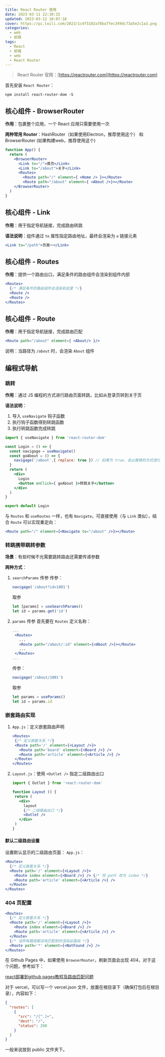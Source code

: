 ```yaml
---
title: React Router 使用
date: 2023-03-11 22:30:15
updated: 2023-03-12 10:07:18
cover: https://pi.loili.com/2023/1c4f5102a78ba7fec349dc73a5e2c1a3.png
categories:
  - web
  - 前端
tags:
  - React
  - 前端
  - web
  - React Router
---
```


> React Router 官网：[https://reactrouter.com](https://reactrouter.com)

首先安装 `React Router`：

```shell
npm install react-router-dom -S
```

## 核心组件 - BrowserRouter

**作用**：包裹整个应用，一个 React 应用只需要使用一次

**两种常用 Router**：HashRouter（如果使用Electron，推荐使用这个） 和 BrowserRouter (如果构建web，推荐使用这个)

```jsx
function App() {
  return (
    <BrowserRouter>
      <Link to="/">首页</Link>
      <Link to="/about">关于</Link>
      <Routes>
        <Route path="/" element={ <Home /> }></Route>
        <Route path="/about" element={ <About />}></Route>
    </BrowserRouter>
  )
}
```

## 核心组件 - Link

**作用**：用于指定导航链接，完成路由转跳

**语法说明**：组件通过 `to` 属性指定路由地址，最终会渲染为 `a` 链接元素

```jsx
<Link to="/path">页面一</Link>
```

## 核心组件 - Routes

**作用**：提供一个路由出口，满足条件的路由组件会渲染到组件内部

```jsx
<Routes>
  {/* 满足条件的路由组件会渲染到这里 */}
  <Route />
  <Route />
</Routes>
```

## 核心组件 - Route

**作用**：用于指定导航链接，完成路由匹配

```jsx
<Route path="/about" element={ <About/> }/>
```

说明：当路径为 `/about` 时，会渲染 `About` 组件

## 编程式导航

### 跳转

**作用**：通过 JS 编程的方式进行路由页面转跳，比如从登录页转到关于页

**语法说明**：

1. 导入 `useNavigate` 钩子函数
2. 执行钩子函数得到转跳函数
3. 执行转跳函数完成转跳

```jsx
import { useNavigate } from 'react-router-dom'

const Login = () => {
  const navigage = useNavigate()
  const goAbout = () => {
    navigage('/about',{ replace: true }) // 如果为 true，会以替换的方式进行跳转（无法返回上一页），而不是叠加。
  }
  return (
    <div>
      Login
      <button onClick={ goAbout }>转跳关于</button>
    </div>
  )
}

export default Login
```

与 `Routes` 和 `useRoutes` 一样，也有 `Navigate`，可直接使用（与 `Link` 类似），结合 `Route` 可以实现重定向：

```jsx
<Route path="/" element={<Navigate to="/about" />}></Route>
```

### 转跳携带跳转参数

**场景**：有些时候不光需要跳转路由还需要传递参数

**两种方式**：

1. `searchParams` 传参
   传参：
   ```jsx
   navigage('/about?id=1001')
   ```
   取参
   ```jsx
   let [params] = useSearchParams()
   let id = params.get('id')
   ```

2. `params` 传参
   首先要在 `Routes` 定义名称：
   ```jsx
   ...
    <Routes>
      ...
      <Route path="/about/:id" element={<About />}></Route>
      ...
    </Routes>
   ...
   ```
   传参：
   ```jsx
   navigage('/about/1001')
   ```
   取参
   ```jsx
   let params = useParams()
   let id = params.id
   ```

### 嵌套路由实现

1. `App.js`：定义嵌套路由声明
   ```jsx
   <Routes>
    {/* 定义嵌套关系 */}
    <Route path='/' element={<Layout />}>
      <Route path='board' element={<Board />} />
      <Route path='article' element={<Article />} />
    </Route>
   </Routes>
   ```
2. `Layout.js`：使用 `<Outlet />` 指定二级路由出口
   ```jsx
   import { Outlet } from 'react-router-dom'

   function Layout () {
    return (
      <div>
        layout
        {/* 二级路由出口 */}
        <Outlet />
      </div>
    )
   }
   ```

#### 默认二级路由设置

设置默认显示的二级路由页面：
  `App.js`：
  ```jsx
  <Routes>
    {/* 定义嵌套关系 */}
    <Route path='/' element={<Layout />}>
      <Route index element={<Board />} /> {/* 将 path 改为 index */}
      <Route path='article' element={<Article />} />
    </Route>
  </Routes>
  ```

### 404 页配置

  ```jsx
  <Routes>
    {/* 定义嵌套关系 */}
    <Route path='/' element={<Layout />}>
      <Route index element={<Board />} />
      <Route path='article' element={<Article />} />
    </Route>
    {/* 当所有路径都没有匹配到时渲染此路由 */}
    <Route path='*' element={<NotFound />} />
  </Routes>
  ```

  在 Github Pages 中，如果使用 `BrowserRouter`，刷新页面会出现 404，对于这个问题，参考如下：

  [react部署到github pages教程及路由匹配问题](https://blog.csdn.net/qq_21567385/article/details/108423111)

  对于 vercel，可以写一个 vercel.json 文件，放置在根目录下（确保打包后在根目录），内容如下：

  ```json
  {
    "routes": [
      {
        "src": "/[^.]+",
        "dest": "/",
        "status": 200
      }
    ]
  }
  ```

  一般来说放到 public 文件夹下。